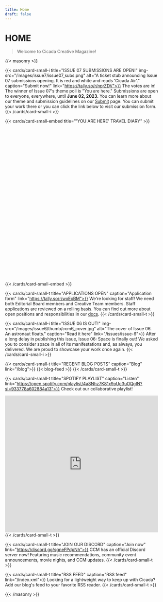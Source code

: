 ```yaml
---
title: Home
draft: false
---
```


# HOME
> Welcome to Cicada Creative Magazine!

{{< masonry >}}

{{< cards/card-small-i title="ISSUE 07 SUBMISSIONS ARE OPEN!" img-src="/images/issue7/issue07_subs.png" alt="A ticket stub announcing Issue 07 submissions opening. It is red and white and reads 'Cicada Air'." caption="Submit now!" link="https://tally.so/r/nprZDV">}}
The votes are in! The winner of Issue 07's theme poll is "You are here." Submissions are open to everyone, everywhere, until **June 02, 2023.** You can learn more about our theme and submission guidelines on our [Submit](/submit) page. You can submit your work there or you can click the link below to visit our submission form. 
{{< /cards/card-small-i >}}

{{< cards/card-small-embed title="'YOU ARE HERE' TRAVEL DIARY" >}}
<iframe data-tally-src="https://tally.so/embed/wQ1LlX?alignLeft=1&hideTitle=1" loading="lazy" width="100%" height="505" frameborder="0" marginheight="0" marginwidth="0" title=""You are here" Travel Diary Q1"></iframe><script>var d=document,w="https://tally.so/widgets/embed.js",v=function(){"undefined"!=typeof Tally?Tally.loadEmbeds():d.querySelectorAll("iframe[data-tally-src]:not([src])").forEach((function(e){e.src=e.dataset.tallySrc}))};if("undefined"!=typeof Tally)v();else if(d.querySelector('script[src="'+w+'"]')==null){var s=d.createElement("script");s.src=w,s.onload=v,s.onerror=v,d.body.appendChild(s);}</script>
{{< /cards/card-small-embed >}}

{{< cards/card-small-t title="APPLICATIONS OPEN" caption="Application form" link="https://tally.so/r/woExBM">}}
We're looking for staff! We need both Editorial Board members and Creative Team members. Staff applications are reviewed on a rolling basis. You can find out more about open positions and responsibilities in our [docs](https://docs.cicadacreativemag.com/docs/staff-and-membership/).
{{< /cards/card-small-t >}}

{{< cards/card-small-i title="ISSUE 06 IS OUT!" img-src="/images/issue6/thumb/ccm6_cover.jpg" alt="The cover of Issue 06. An astronaut floats." caption="Read it here" link="/issues/issue-6">}}
After a long delay in publishing this issue, Issue 06: Space is finally out! We asked you to consider space in all of its manifestations and, as always, you delivered. We are proud to showcase your work once again.
{{< /cards/card-small-i >}}

{{< cards/card-small-t title="RECENT BLOG POSTS" caption="Blog" link="/blog">}}
{{< blog-feed >}}
{{< /cards/card-small-t >}}

{{< cards/card-small-t title="SPOTIFY PLAYLIST" caption="Listen" link="https://open.spotify.com/playlist/4a8Nhz7K81x9oUc3uOQgIN?si=933778a602884a13">}}
Check out our collaborative playlist!
<iframe style="border-radius:0px" src="https://open.spotify.com/embed/playlist/4a8Nhz7K81x9oUc3uOQgIN?utm_source=generator" width="100%" height="450" frameBorder="0" allowfullscreen="" allow="autoplay; clipboard-write; encrypted-media; fullscreen; picture-in-picture" loading="lazy"></iframe>
{{< /cards/card-small-t >}}

{{< cards/card-small-t title="JOIN OUR DISCORD" caption="Join now" link="https://discord.gg/sgneFPdpNh">}}
CCM has an official Discord server now! Featuring music recommendations, community event announcements, movie nights, and CCM updates.
{{< /cards/card-small-t >}}

{{< cards/card-small-t title="RSS FEED" caption="RSS feed" link="/index.xml">}}
Looking for a lightweight way to keep up with Cicada? Add our blog's feed to your favorite RSS reader. <i class="fa-solid fa-square-rss"></i>
{{< /cards/card-small-t >}}

{{< /masonry >}}